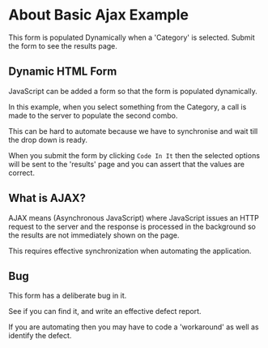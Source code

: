 # About Basic Ajax Example

<div class="explanation">
        <p>This form is populated Dynamically when a 'Category' is selected. Submit the form to see the results page.
        </p>
</div>

<!-- TOC -->

## Dynamic HTML Form

JavaScript can be added a form so that the form is populated dynamically.

In this example, when you select something from the Category, a call is made to the server to populate the second combo.

This can be hard to automate because we have to synchronise and wait till the drop down is ready.

When you submit the form by clicking `Code In It` then the selected options will be sent to the 'results' page and you can assert that the values are correct.

## What is AJAX?

AJAX means (Asynchronous JavaScript) where JavaScript issues an HTTP request to the server and the response is processed in the background so the results are not immediately shown on the page.

This requires effective synchronization when automating the application.

## Bug

This form has a deliberate bug in it.

See if you can find it, and write an effective defect report.

If you are automating then you may have to code a 'workaround' as well as identify the defect.
